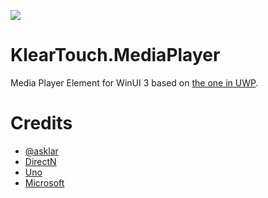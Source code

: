 ﻿[![](https://img.shields.io/nuget/dt/KlearTouch.MediaPlayer.WinUI.svg?label=NuGet%20Package%20for%20WinUI%203&style=for-the-badge&logo=NuGet)](https://www.nuget.org/packages/KlearTouch.MediaPlayer.WinUI/)

# KlearTouch.MediaPlayer
Media Player Element for WinUI 3 based on [the one in UWP](https://docs.microsoft.com/en-us/uwp/api/Windows.UI.Xaml.Controls.MediaPlayerElement).

# Credits

- [@asklar](https://github.com/asklar)
- [DirectN](https://github.com/smourier/DirectN)
- [Uno](https://github.com/unoplatform/uno)
- [Microsoft](https://docs.microsoft.com/en-us/windows/apps/design/controls/media-playback)
